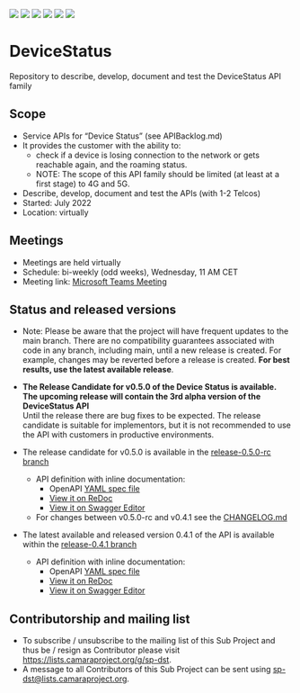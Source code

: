 <a href="https://github.com/camaraproject/DeviceStatus/commits/" title="Last Commit"><img src="https://img.shields.io/github/last-commit/camaraproject/DeviceStatus?style=plastic"></a>
<a href="https://github.com/camaraproject/DeviceStatus/issues" title="Open Issues"><img src="https://img.shields.io/github/issues/camaraproject/DeviceStatus?style=plastic"></a>
<a href="https://github.com/camaraproject/DeviceStatus/pulls" title="Open Pull Requests"><img src="https://img.shields.io/github/issues-pr/camaraproject/DeviceStatus?style=plastic"></a>
<a href="https://github.com/camaraproject/DeviceStatus/graphs/contributors" title="Contributors"><img src="https://img.shields.io/github/contributors/camaraproject/DeviceStatus?style=plastic"></a>
<a href="https://github.com/camaraproject/DeviceStatus" title="Repo Size"><img src="https://img.shields.io/github/repo-size/camaraproject/DeviceStatus?style=plastic"></a>
<a href="https://github.com/camaraproject/DeviceStatus/blob/main/LICENSE" title="License"><img src="https://img.shields.io/badge/License-Apache%202.0-green.svg?style=plastic"></a>

# DeviceStatus
Repository to describe, develop, document and test the DeviceStatus API family

## Scope
* Service APIs for “Device Status” (see APIBacklog.md)  
* It provides the customer with the ability to:  
  * check if a device is losing connection to the network or gets reachable again, and the roaming status.
  * NOTE: The scope of this API family should be limited (at least at a first stage) to 4G and 5G.  
* Describe, develop, document and test the APIs (with 1-2 Telcos)  
* Started: July 2022
* Location: virtually  

## Meetings
* Meetings are held virtually
* Schedule: bi-weekly (odd weeks), Wednesday, 11 AM CET
* Meeting link: <a href="https://teams.microsoft.com/l/meetup-join/19%3ameeting_NDQwYTlkZjYtOTc0NS00MjA5LWE2YjItMWFjYTczZTM4NTEx%40thread.v2/0?context=%7b%22Tid%22%3a%22bde4dffc-4b60-4cf6-8b04-a5eeb25f5c4f%22%2c%22Oid%22%3a%22389ab01b-6fbd-4e02-8f1a-1be1e09c95e8%22%7d">Microsoft Teams Meeting</a>

## Status and released versions
* Note: Please be aware that the project will have frequent updates to the main branch. There are no compatibility guarantees associated with code in any branch, including main, until a new release is created. For example, changes may be reverted before a release is created. **For best results, use the latest available release**.

* **The Release Candidate for v0.5.0 of the Device Status is available. The upcoming release will contain the 3rd alpha version of the DeviceStatus API**<br>Until the release there are bug fixes to be expected. The release candidate is suitable for implementors, but it is not recommended to use the API with customers in productive environments.
* The release candidate for v0.5.0 is available in the [release-0.5.0-rc branch](https://github.com/camaraproject/DeviceStatus/tree/release-0.5.0-rc)
  - API definition with inline documentation:
    - OpenAPI [YAML spec file](https://github.com/camaraproject/DeviceStatus/blob/release-0.5.0-rc/code/API_definitions/device-status.yaml)
    - [View it on ReDoc](https://redocly.github.io/redoc/?url=https://raw.githubusercontent.com/camaraproject/DeviceStatus/release-0.5.0-rc/code/API_definitions/device-status.yaml&nocors)
    - [View it on Swagger Editor](https://editor.swagger.io/?url=https://raw.githubusercontent.com/camaraproject/DeviceStatus/release-0.5.0-rc/code/API_definitions/device-status.yaml)
  - For changes between v0.5.0-rc and v0.4.1 see the [CHANGELOG.md](https://github.com/camaraproject/DeviceStatus/blob/release-0.5.0-rc/CHANGELOG.md)

* The latest available and released version 0.4.1 of the API is available within the [release-0.4.1 branch](https://github.com/camaraproject/DeviceStatus/tree/release-0.4.1)
  - API definition with inline documentation:
    - OpenAPI [YAML spec file](https://github.com/camaraproject/DeviceStatus/blob/release-0.4.1/code/API_definitions/device-status.yaml)
    - [View it on ReDoc](https://redocly.github.io/redoc/?url=https://raw.githubusercontent.com/camaraproject/DeviceStatus/release-0.4.1/code/API_definitions/device-status.yaml&nocors)
    - [View it on Swagger Editor](https://editor.swagger.io/?url=https://raw.githubusercontent.com/camaraproject/DeviceStatus/release-0.4.1/code/API_definitions/device-status.yaml) 

## Contributorship and mailing list
* To subscribe / unsubscribe to the mailing list of this Sub Project and thus be / resign as Contributor please visit <https://lists.camaraproject.org/g/sp-dst>.
* A message to all Contributors of this Sub Project can be sent using <sp-dst@lists.camaraproject.org>.

